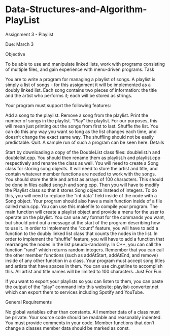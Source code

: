 # Data-Structures-and-Algorithm-PlayList

Assignment 3 - Playlist


Due: March 3

Objective

To be able to use and manipulate linked lists, work with programs consisting of multiple files, and gain experience with menu-driven programs.
Task

You are to write a program for managing a playlist of songs. A playlist is simply a list of songs - for this assignment it will be implemented as a doubly linked list. Each song contains two pieces of information: the title and the artist who performs it; each will be stored as strings.

Your program must support the following features:

Add a song to the playlist.
Remove a song from the playlist.
Print the number of songs in the playlist.
“Play” the playlist. For our purposes, this will mean just printing out the songs from first to last.
Shuffle the list. You can do this any way you want so long as the list changes each time, and doesn’t change the exact same way. The shuffling should not be easily predictable.
Quit.
A sample run of such a program can be seen here.
Details

Start by downloading a copy of the DoubleList class files: doublelist.h and doublelist.cpp.
You should then rename them as playlist.h and playlist.cpp respectively and rename the class as well.
You will need to create a Song class for storing song objects. It will need to store the artist and title, and contain whatever member functions are needed to work with the songs. You should store the title and artist as arrays of 100 characters. This should be done in files called song.h and song.cpp.
Then you will have to modify the Playlist class so that it stores Song objects instead of integers. To do this, you will need to replace the “int data” field inside of the node with a Song object.
Your program should also have a main function inside of a file called main.cpp. You can use this makefile to compile your program.
The main function will create a playlist object and provide a menu for the user to operate on the playlist. You can use any format for the commands you want, but should print out a message at the start of the program describing how to use it.
In order to implement the “count” feature, you will have to add a function to the doubly linked list class that counts the nodes in the list.
In order to implement the “shuffle” feature, you will have to add a function that rearranges the nodes in the list pseudo-randomly. In C++, you can call the function “rand” which returns random integers. Remember that you can call the other member functions (such as addAtStart, addAtEnd, and remove) inside of any other function in a class.
Your program must accept song titles and artists that have spaces in them. You can use cin.getline to accomplish this. All artist and title names will be limited to 100 characters.
Just For Fun

If you want to export your playlists so you can listen to them, you can paste the output of the “play” command into this website: playlist-converter.net which can export them to services including Spotify and YouTube.

General Requirements

No global variables other than constants.
All member data of a class must be private.
Your source code should be readable and reasonably indented.
You must provide comments in your code.
Member functions that don’t change a classes member data should be marked as const.
